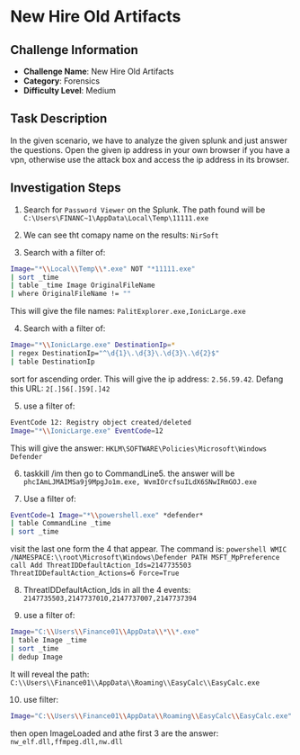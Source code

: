 # New Hire Old Artifacts

## Challenge Information
- **Challenge Name**: New Hire Old Artifacts
- **Category**: Forensics
- **Difficulty Level**: Medium

## Task Description
In the given scenario, we have to analyze the given splunk and just answer the questions. Open the given ip address in your own browser if you have a vpn, otherwise use the attack box and access the ip address in its browser.

## Investigation Steps

1. Search for `Password Viewer` on the Splunk. The path found will be `C:\Users\FINANC~1\AppData\Local\Temp\11111.exe`

2. We can see tht comapy name on the results: `NirSoft`

3. Search with a filter of:
```bash 
Image="*\\Local\\Temp\\*.exe" NOT "*11111.exe"
| sort _time
| table _time Image OriginalFileName 
| where OriginalFileName != ""
```
This will give the file names: `PalitExplorer.exe,IonicLarge.exe`

4. Search with a filter of:
```bash 
Image="*\\IonicLarge.exe" DestinationIp=*
| regex DestinationIp="^\d{1}\.\d{3}\.\d{3}\.\d{2}$"
| table DestinationIp
```
sort for ascending order. This will give the ip address: `2.56.59.42`. Defang this URL: `2[.]56[.]59[.]42`

5. use a filter of:
```bash
EventCode 12: Registry object created/deleted
Image="*\\IonicLarge.exe" EventCode=12
```
This will give the answer: `HKLM\SOFTWARE\Policies\Microsoft\Windows Defender`

6. taskkill /im then go to CommandLine5. the answer will be `phcIAmLJMAIMSa9j9MpgJo1m.exe, WvmIOrcfsuILdX6SNwIRmGOJ.exe`

7. Use a filter of:
```bash
EventCode=1 Image="*\\powershell.exe" *defender*
| table CommandLine _time
| sort _time
```
visit the last one form the 4 that appear. The command is: `powershell WMIC /NAMESPACE:\\root\Microsoft\Windows\Defender PATH MSFT_MpPreference call Add ThreatIDDefaultAction_Ids=2147735503 ThreatIDDefaultAction_Actions=6 Force=True`

8. ThreatIDDefaultAction_Ids in all the 4 events: `2147735503,2147737010,2147737007,2147737394`

9. use a filter of: 
```bash
Image="C:\\Users\\Finance01\\AppData\\*\\*.exe"
| table Image _time
| sort _time
| dedup Image
```
It will reveal the path: `C:\\Users\\Finance01\\AppData\\Roaming\\EasyCalc\\EasyCalc.exe`

10. use filter: 
```bash
Image="C:\\Users\\Finance01\\AppData\\Roaming\\EasyCalc\\EasyCalc.exe"
```
then open ImageLoaded and athe first 3 are the answer: `nw_elf.dll,ffmpeg.dll,nw.dll`
